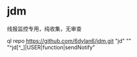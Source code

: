 # jdm
线报监控专用，纯收集，无审查

ql repo https://github.com/6dylan6/jdm.git "jd" "" "^jd[^_]|USER|function|sendNotify"